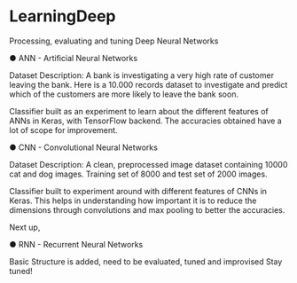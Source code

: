 # LearningDeep
Processing, evaluating and tuning Deep Neural Networks

● ANN - Artificial Neural Networks

Dataset Description: A bank is investigating a very high rate of customer leaving the bank. Here is a 10.000 records dataset to investigate and predict which of the customers are more likely to leave the bank soon.

Classifier built as an experiment to learn about the different features of ANNs in Keras, with TensorFlow backend. The accuracies obtained have a lot of scope for improvement.

● CNN - Convolutional Neural Networks

Dataset Description: A clean, preprocessed image dataset containing 10000 cat and dog images. Training set of 8000 and test set of 2000 images. 

Classifier built to experiment around with different features of CNNs in Keras. This helps in understanding how important it is to reduce the dimensions through convolutions and max pooling to better the accuracies.

Next up, 

● RNN - Recurrent Neural Networks

Basic Structure is added, need to be evaluated, tuned and improvised
Stay tuned!
